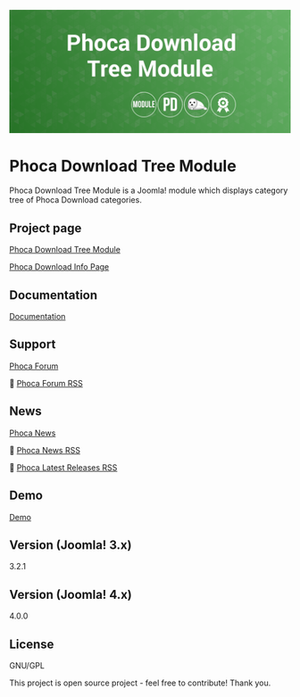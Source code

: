 



![Phoca Download Tree Module](https://github.com/PhocaCz/PhocaDownloadTreeModule/blob/master/mod_phocadownload_tree.png?raw=true)

# Phoca Download Tree Module



Phoca Download Tree Module is a Joomla! module which displays category tree of Phoca Download categories.



## Project page

[Phoca Download Tree Module](https://www.phoca.cz/phocadownload-tree)

[Phoca Download Info Page](https://www.phoca.cz/project/phocadownload-joomla-download)



## Documentation

[Documentation](https://www.phoca.cz/documentation/category/57-phoca-download-tree-module)





## Support

[Phoca Forum](https://www.phoca.cz/forum)

:bell: [Phoca Forum RSS](https://www.phoca.cz/forum/app.php/feed)



## News

[Phoca News](https://www.phoca.cz/news)

:bell: [Phoca News RSS](https://www.phoca.cz/news?format=feed&type=rss)

:bell: [Phoca Latest Releases RSS](https://www.phoca.cz/download/feed/111?format=feed&type=rss)



## Demo

[Demo](https://www.phoca.cz/download)



## Version (Joomla! 3.x)

3.2.1

## Version (Joomla! 4.x)

4.0.0



## License

GNU/GPL



This project is open source project - feel free to contribute! Thank you.
